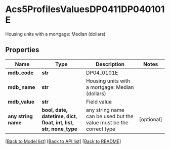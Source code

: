 # Acs5ProfilesValuesDP0411DP040101E

Housing units with a mortgage: Median (dollars)

## Properties
Name | Type | Description | Notes
------------ | ------------- | ------------- | -------------
**mdb_code** | **str** | DP04_0101E | 
**mdb_name** | **str** | Housing units with a mortgage: Median (dollars) | 
**mdb_value** | **str** | Field value | 
**any string name** | **bool, date, datetime, dict, float, int, list, str, none_type** | any string name can be used but the value must be the correct type | [optional]

[[Back to Model list]](../README.md#documentation-for-models) [[Back to API list]](../README.md#documentation-for-api-endpoints) [[Back to README]](../README.md)


